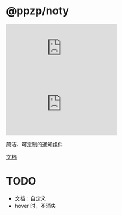 # @ppzp/noty
[![license](https://img.shields.io/github/license/ppz-pro/noty.js)](https://github.com/ppz-pro/noty.js/blob/main/LICENSE)
[![release](https://img.shields.io/github/release/ppz-pro/noty.js)](https://github.com/ppz-pro/noty.js/releases)

简洁、可定制的通知组件

[文档](https://ppz-pro.github.io/noty.js/demo/)

# TODO
+ 文档：自定义
+ hover 时，不消失
